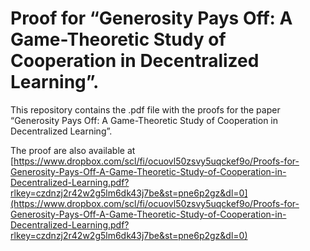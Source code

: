 # Proof for “Generosity Pays Off: A Game-Theoretic Study of Cooperation in Decentralized Learning”. 

This repository contains the .pdf file with the proofs for the paper “Generosity Pays Off: A Game-Theoretic Study of Cooperation in Decentralized Learning”. 

The proof are also available at [https://www.dropbox.com/scl/fi/ocuovl50zsvy5uqckef9o/Proofs-for-Generosity-Pays-Off-A-Game-Theoretic-Study-of-Cooperation-in-Decentralized-Learning.pdf?rlkey=czdnzj2r42w2g5lm6dk43j7be&st=pne6p2gz&dl=0](https://www.dropbox.com/scl/fi/ocuovl50zsvy5uqckef9o/Proofs-for-Generosity-Pays-Off-A-Game-Theoretic-Study-of-Cooperation-in-Decentralized-Learning.pdf?rlkey=czdnzj2r42w2g5lm6dk43j7be&st=pne6p2gz&dl=0)
